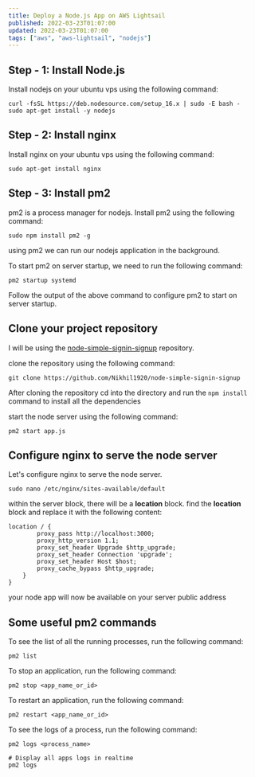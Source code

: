 ```yaml
---
title: Deploy a Node.js App on AWS Lightsail
published: 2022-03-23T01:07:00
updated: 2022-03-23T01:07:00
tags: ["aws", "aws-lightsail", "nodejs"]
---
```


## Step - 1: Install Node.js

Install nodejs on your ubuntu vps using the following command:

```
curl -fsSL https://deb.nodesource.com/setup_16.x | sudo -E bash -
sudo apt-get install -y nodejs
```

## Step - 2: Install nginx

Install nginx on your ubuntu vps using the following command:

```
sudo apt-get install nginx
```

## Step - 3: Install pm2

pm2 is a process manager for nodejs. Install pm2 using the following command:

```
sudo npm install pm2 -g
```

using pm2 we can run our nodejs application in the background.

To start pm2 on server startup, we need to run the following command:

```
pm2 startup systemd
```

Follow the output of the above command to configure pm2 to start on server startup.

## Clone your project repository

I will be using the [node-simple-signin-signup](https://github.com/Nikhil1920/node-simple-signin-signup) repository.

clone the repository using the following command:

```
git clone https://github.com/Nikhil1920/node-simple-signin-signup
```

After cloning the repository cd into the directory and run the `npm install` command to install all the dependencies

start the node server using the following command:

```
pm2 start app.js
```

## Configure nginx to serve the node server

Let's configure nginx to serve the node server.

```
sudo nano /etc/nginx/sites-available/default
```

within the server block, there will be a **location** block. find the **location** block and replace it with the following content:

```
location / {
        proxy_pass http://localhost:3000;
        proxy_http_version 1.1;
        proxy_set_header Upgrade $http_upgrade;
        proxy_set_header Connection 'upgrade';
        proxy_set_header Host $host;
        proxy_cache_bypass $http_upgrade;
    }
}
```

your node app will now be available on your server public address

## Some useful pm2 commands

To see the list of all the running processes, run the following command:

```
pm2 list
```

To stop an application, run the following command:

```
pm2 stop <app_name_or_id>
```

To restart an application, run the following command:

```
pm2 restart <app_name_or_id>
```

To see the logs of a process, run the following command:

```
pm2 logs <process_name>

# Display all apps logs in realtime
pm2 logs
```
